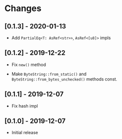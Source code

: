# Changes

## [0.1.3] - 2020-01-13

* Add `PartialEq<T: AsRef<str>>`, `AsRef<[u8]>` impls

## [0.1.2] - 2019-12-22

* Fix `new()` method

* Make `ByteString::from_static()` and `ByteString::from_bytes_unchecked()` methods const.

## [0.1.1] - 2019-12-07

* Fix hash impl

## [0.1.0] - 2019-12-07

* Initial release
